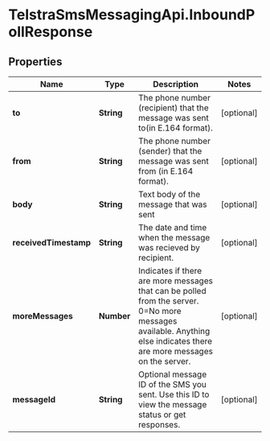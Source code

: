 # TelstraSmsMessagingApi.InboundPollResponse

## Properties
Name | Type | Description | Notes
------------ | ------------- | ------------- | -------------
**to** | **String** | The phone number (recipient) that the message was sent to(in E.164 format). | [optional] 
**from** | **String** | The phone number (sender) that the message was sent from (in E.164 format). | [optional] 
**body** | **String** | Text body of the message that was sent | [optional] 
**receivedTimestamp** | **String** | The date and time when the message was recieved by recipient. | [optional] 
**moreMessages** | **Number** | Indicates if there are more messages that can be polled from the server. 0&#x3D;No more messages available. Anything else indicates there are more messages on the server. | [optional] 
**messageId** | **String** | Optional message ID of the SMS you sent. Use this ID to view the message status or get responses. | [optional] 


